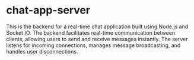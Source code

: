 # chat-app-server
This is the backend for a real-time chat application built using Node.js and Socket.IO. The backend facilitates real-time communication between clients, allowing users to send and receive messages instantly. The server listens for incoming connections, manages message broadcasting, and handles user disconnections.
